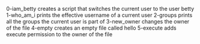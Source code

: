 0-iam_betty creates a script that switches the current user to the user betty
1-who_am_i prints the effective username of a current user
2-groups prints all the groups the current user is part of
3-new_owner changes the owner of the file
4-empty creates an empty file called hello
5-execute adds execute permission to the owner of the file
